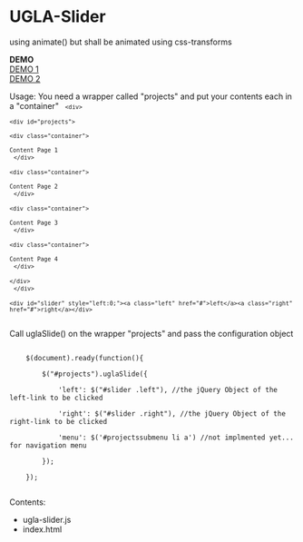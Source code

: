 UGLA-Slider
===========

using animate() but shall be animated using css-transforms

**DEMO**<br>
<a href="http://ugla-media.vs188017.vserver.de/projekte/">DEMO 1</a><br>
<a href="http://povmedia.de">DEMO 2</a>



Usage:
You need a wrapper called "projects" and put your contents each in a "container"
<code>
	`<div>`<br>
		`<div id="projects">`<br>
			`<div class="container">`<br>
			   `Content Page 1`<br>
			`</div>`<br>
			`<div class="container">`<br>
				`Content Page 2`<br>
			`</div>`<br>
			`<div class="container">`<br>
				`Content Page 3`<br>
			`</div>`<br>
			`<div class="container">`<br>
				`Content Page 4`<br>
			`</div>`<br>
		`</div>`<br>
	`</div>`<br>
	`<div id="slider" style="left:0;"><a class="left" href="#">left</a><a class="right" href="#">right</a></div>`<br>
</code>

Call uglaSlide() on the wrapper "projects" and pass the configuration object

<code>
	$(document).ready(function(){<br>
		$("#projects").uglaSlide({<br>
			'left': $("#slider .left"), //the jQuery Object of the left-link to be clicked<br>
			'right': $("#slider .right"), //the jQuery Object of the right-link to be clicked<br>
			'menu': $('#projectssubmenu li a') //not implmented yet... for navigation menu<br>
		});<br>
	});<br>
</code>

Contents:
*	ugla-slider.js
*	index.html
